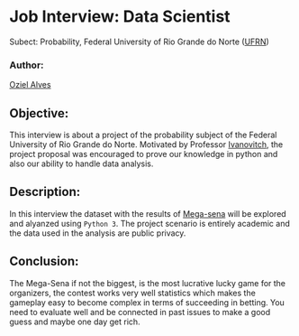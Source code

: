 # Job Interview: Data Scientist
Subect: Probability, Federal University of Rio Grande do Norte ([UFRN](http://http://www.ufrn.br))

### Author:
[Oziel Alves](https://github.com/ozielalves)

## Objective:
This interview is about a project of the probability subject of the Federal University of Rio Grande do Norte. Motivated by Professor [Ivanovitch](https://github.com/ivanovitchm), the project proposal was encouraged to prove our knowledge in python and also our ability to handle data analysis.

## Description:
In this interview the dataset with the results of [Mega-sena](https://pt.wikipedia.org/wiki/Mega-Sena) will be explored and alyanzed using `Python 3`. The project scenario is entirely academic and the data used in the analysis are public privacy.

## Conclusion:
The Mega-Sena if not the biggest, is the most lucrative lucky game for the organizers, the contest works very well statistics which makes the gameplay easy to become complex in terms of succeeding in betting. You need to evaluate well and be connected in past issues to make a good guess and maybe one day get rich.




